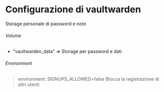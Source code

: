 # Configurazione di vaultwarden
Storage personale di password e note

###### Volume
- "vaultwarden_data" => Storage per password e dati

###### Environment
>environment: SIGNUPS_ALLOWED=false
> Blocca la registrazione di altri utenti
